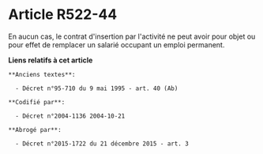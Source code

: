 # Article R522-44

En aucun cas, le contrat d'insertion par l'activité ne peut avoir pour objet ou pour effet de remplacer un salarié occupant
un emploi permanent.

**Liens relatifs à cet article**

	**Anciens textes**:

	  - Décret n°95-710 du 9 mai 1995 - art. 40 (Ab)

	**Codifié par**:

	  - Décret n°2004-1136 2004-10-21

	**Abrogé par**:

	  - Décret n°2015-1722 du 21 décembre 2015 - art. 3

